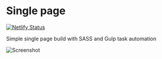 # Single page

[![Netlify Status](https://api.netlify.com/api/v1/badges/04e07c2e-efc2-4cac-bbd7-0f64eb68398e/deploy-status)](https://musical-festival.netlify.app/)

Simple single page build with SASS and Gulp task automation

![Screenshot](build/img/Screenshot.png) 